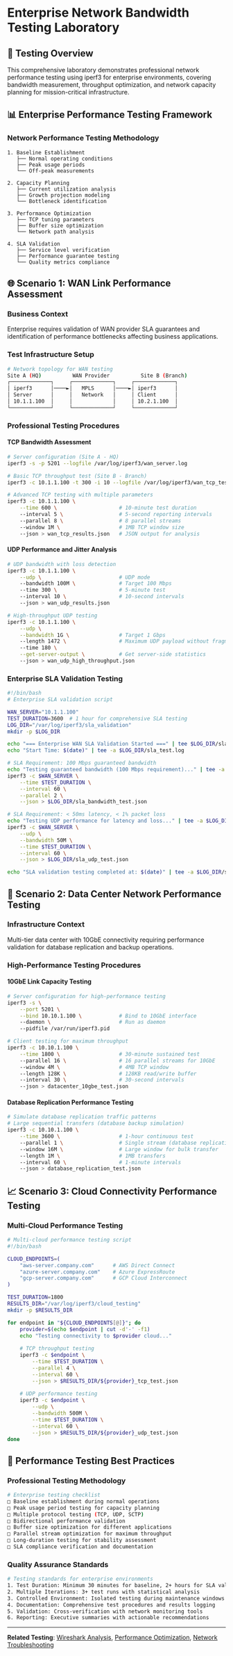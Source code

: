 # Enterprise Network Bandwidth Testing Laboratory

## 🎯 **Testing Overview**
This comprehensive laboratory demonstrates professional network performance testing using iperf3 for enterprise environments, covering bandwidth measurement, throughput optimization, and network capacity planning for mission-critical infrastructure.

## 📊 **Enterprise Performance Testing Framework**

### **Network Performance Testing Methodology**
```
1. Baseline Establishment
   ├── Normal operating conditions
   ├── Peak usage periods
   └── Off-peak measurements

2. Capacity Planning
   ├── Current utilization analysis
   ├── Growth projection modeling
   └── Bottleneck identification

3. Performance Optimization
   ├── TCP tuning parameters
   ├── Buffer size optimization
   └── Network path analysis

4. SLA Validation
   ├── Service level verification
   ├── Performance guarantee testing
   └── Quality metrics compliance
```

## 🌐 **Scenario 1: WAN Link Performance Assessment**

### **Business Context**
Enterprise requires validation of WAN provider SLA guarantees and identification of performance bottlenecks affecting business applications.

### **Test Infrastructure Setup**
```bash
# Network topology for WAN testing
Site A (HQ)          WAN Provider          Site B (Branch)
┌─────────────┐     ┌─────────────┐     ┌─────────────┐
│ iperf3      │────►│   MPLS      │────►│ iperf3      │
│ Server      │     │   Network   │     │ Client      │
│ 10.1.1.100  │     │             │     │ 10.2.1.100  │
└─────────────┘     └─────────────┘     └─────────────┘
```

### **Professional Testing Procedures**

#### **TCP Bandwidth Assessment**
```bash
# Server configuration (Site A - HQ)
iperf3 -s -p 5201 --logfile /var/log/iperf3/wan_server.log

# Basic TCP throughput test (Site B - Branch)
iperf3 -c 10.1.1.100 -t 300 -i 10 --logfile /var/log/iperf3/wan_tcp_test.log

# Advanced TCP testing with multiple parameters
iperf3 -c 10.1.1.100 \
    --time 600 \                    # 10-minute test duration
    --interval 5 \                  # 5-second reporting intervals
    --parallel 8 \                  # 8 parallel streams
    --window 1M \                   # 1MB TCP window size
    --json > wan_tcp_results.json   # JSON output for analysis
```

#### **UDP Performance and Jitter Analysis**
```bash
# UDP bandwidth with loss detection
iperf3 -c 10.1.1.100 \
    --udp \                         # UDP mode
    --bandwidth 100M \              # Target 100 Mbps
    --time 300 \                    # 5-minute test
    --interval 10 \                 # 10-second intervals
    --json > wan_udp_results.json

# High-throughput UDP testing
iperf3 -c 10.1.1.100 \
    --udp \
    --bandwidth 1G \                # Target 1 Gbps
    --length 1472 \                 # Maximum UDP payload without fragmentation
    --time 180 \
    --get-server-output \           # Get server-side statistics
    --json > wan_udp_high_throughput.json
```

### **Enterprise SLA Validation Testing**
```bash
#!/bin/bash
# Enterprise SLA validation script

WAN_SERVER="10.1.1.100"
TEST_DURATION=3600  # 1 hour for comprehensive SLA testing
LOG_DIR="/var/log/iperf3/sla_validation"
mkdir -p $LOG_DIR

echo "=== Enterprise WAN SLA Validation Started ===" | tee $LOG_DIR/sla_test.log
echo "Start Time: $(date)" | tee -a $LOG_DIR/sla_test.log

# SLA Requirement: 100 Mbps guaranteed bandwidth
echo "Testing guaranteed bandwidth (100 Mbps requirement)..." | tee -a $LOG_DIR/sla_test.log
iperf3 -c $WAN_SERVER \
    --time $TEST_DURATION \
    --interval 60 \
    --parallel 2 \
    --json > $LOG_DIR/sla_bandwidth_test.json

# SLA Requirement: < 50ms latency, < 1% packet loss
echo "Testing UDP performance for latency and loss..." | tee -a $LOG_DIR/sla_test.log
iperf3 -c $WAN_SERVER \
    --udp \
    --bandwidth 50M \
    --time $TEST_DURATION \
    --interval 60 \
    --json > $LOG_DIR/sla_udp_test.json

echo "SLA validation testing completed at: $(date)" | tee -a $LOG_DIR/sla_test.log
```

## 🏢 **Scenario 2: Data Center Network Performance Testing**

### **Infrastructure Context**
Multi-tier data center with 10GbE connectivity requiring performance validation for database replication and backup operations.

### **High-Performance Testing Procedures**

#### **10GbE Link Capacity Testing**
```bash
# Server configuration for high-performance testing
iperf3 -s \
    --port 5201 \
    --bind 10.10.1.100 \            # Bind to 10GbE interface
    --daemon \                      # Run as daemon
    --pidfile /var/run/iperf3.pid

# Client testing for maximum throughput
iperf3 -c 10.10.1.100 \
    --time 1800 \                   # 30-minute sustained test
    --parallel 16 \                 # 16 parallel streams for 10GbE
    --window 4M \                   # 4MB TCP window
    --length 128K \                 # 128KB read/write buffer
    --interval 30 \                 # 30-second intervals
    --json > datacenter_10gbe_test.json
```

#### **Database Replication Performance Testing**
```bash
# Simulate database replication traffic patterns
# Large sequential transfers (database backup simulation)
iperf3 -c 10.10.1.100 \
    --time 3600 \                   # 1-hour continuous test
    --parallel 1 \                  # Single stream (database replication)
    --window 16M \                  # Large window for bulk transfer
    --length 1M \                   # 1MB transfers
    --interval 60 \                 # 1-minute intervals
    --json > database_replication_test.json
```

## 📈 **Scenario 3: Cloud Connectivity Performance Testing**

### **Multi-Cloud Performance Testing**
```bash
# Multi-cloud performance testing script
#!/bin/bash

CLOUD_ENDPOINTS=(
    "aws-server.company.com"      # AWS Direct Connect
    "azure-server.company.com"    # Azure ExpressRoute  
    "gcp-server.company.com"      # GCP Cloud Interconnect
)

TEST_DURATION=1800
RESULTS_DIR="/var/log/iperf3/cloud_testing"
mkdir -p $RESULTS_DIR

for endpoint in "${CLOUD_ENDPOINTS[@]}"; do
    provider=$(echo $endpoint | cut -d'-' -f1)
    echo "Testing connectivity to $provider cloud..."
    
    # TCP throughput testing
    iperf3 -c $endpoint \
        --time $TEST_DURATION \
        --parallel 4 \
        --interval 60 \
        --json > $RESULTS_DIR/${provider}_tcp_test.json
    
    # UDP performance testing  
    iperf3 -c $endpoint \
        --udp \
        --bandwidth 500M \
        --time $TEST_DURATION \
        --interval 60 \
        --json > $RESULTS_DIR/${provider}_udp_test.json
done
```

## 🎯 **Performance Testing Best Practices**

### **Professional Testing Methodology**
```bash
# Enterprise testing checklist
□ Baseline establishment during normal operations
□ Peak usage period testing for capacity planning
□ Multiple protocol testing (TCP, UDP, SCTP)
□ Bidirectional performance validation
□ Buffer size optimization for different applications
□ Parallel stream optimization for maximum throughput
□ Long-duration testing for stability assessment
□ SLA compliance verification and documentation
```

### **Quality Assurance Standards**
```bash
# Testing standards for enterprise environments
1. Test Duration: Minimum 30 minutes for baseline, 2+ hours for SLA validation
2. Multiple Iterations: 3+ test runs with statistical analysis
3. Controlled Environment: Isolated testing during maintenance windows
4. Documentation: Comprehensive test procedures and results logging
5. Validation: Cross-verification with network monitoring tools
6. Reporting: Executive summaries with actionable recommendations
```

---

**Related Testing**: [Wireshark Analysis](../../wireshark/), [Performance Optimization](../automation-scripts/), [Network Troubleshooting](../../wireshark/analysis-scenarios/)